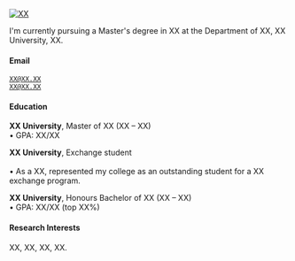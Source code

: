 [![XX](https://img.shields.io/badge/XX-github-blue?logo=github)](https://github.com/kjkj911)

I'm currently pursuing a Master's degree in XX at the Department of XX, XX University, XX.

#### Email  
<code>XX@XX.XX</code>  
<code>XX@XX.XX</code>

#### Education  
**XX University**, Master of XX (XX – XX)  
• GPA: XX/XX  

**XX University**, Exchange student <br>  
• As a XX, represented my college as an outstanding student for a XX exchange program.  

**XX University**, Honours Bachelor of XX (XX – XX)  
• GPA: XX/XX (top XX%)  

#### Research Interests  
XX, XX, XX, XX.